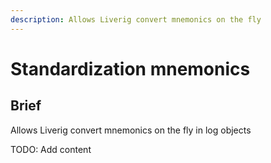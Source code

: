 ```yaml
---
description: Allows Liverig convert mnemonics on the fly
---
```


# Standardization mnemonics

## Brief

Allows Liverig convert mnemonics on the fly in log objects

TODO: Add content